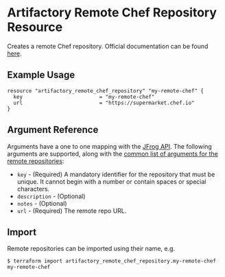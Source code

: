 # Artifactory Remote Chef Repository Resource

Creates a remote Chef repository.
Official documentation can be found [here](https://www.jfrog.com/confluence/display/JFROG/Chef+Cookbook+Repositories).


## Example Usage

```hcl
resource "artifactory_remote_chef_repository" "my-remote-chef" {
  key                         = "my-remote-chef"
  url                         = "https://supermarket.chef.io"
}
```

## Argument Reference

Arguments have a one to one mapping with the [JFrog API](https://www.jfrog.com/confluence/display/RTF/Repository+Configuration+JSON).
The following arguments are supported, along with the [common list of arguments for the remote repositories](remote.md):

* `key` - (Required) A mandatory identifier for the repository that must be unique. It cannot begin with a number or
  contain spaces or special characters.
* `description` - (Optional)
* `notes` - (Optional)
* `url` - (Required) The remote repo URL.



## Import

Remote repositories can be imported using their name, e.g.
```
$ terraform import artifactory_remote_chef_repository.my-remote-chef my-remote-chef
```